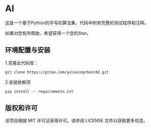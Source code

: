 # AI

这是一个基于Python的手写的算法集，代码中附有完整的测试程序和注释。

如果对您有所帮助，希望获得一个您的Star。

## 环境配置与安装

1.克隆此代码库：

```bash
git clone https://gitee.com/yuluxingchen/AI.git
```

2.安装依赖项

```bash
pip install -r requirements.txt
```

## 版权和许可

该项目根据 MIT 许可证获得许可。请参阅 LICENSE 文件以获取更多信息。